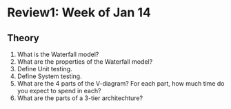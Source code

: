 # Review1: Week of Jan 14

## Theory

1. What is the Waterfall model?
2. What are the properties of the Waterfall model?
3. Define Unit testing.
4. Define System testing.
5. What are the 4 parts of the V-diagram? For each part, how much time do you expect to spend in each?
6. What are the parts of a 3-tier architechture? 
